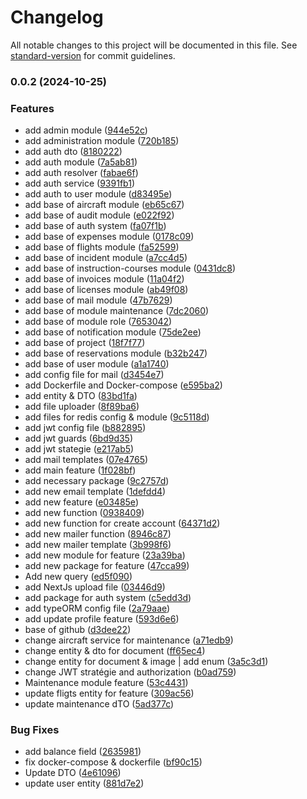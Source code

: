# Changelog

All notable changes to this project will be documented in this file. See [standard-version](https://github.com/conventional-changelog/standard-version) for commit guidelines.

### 0.0.2 (2024-10-25)


### Features

* add admin module ([944e52c](https://github.com/SkyCrew-app/backend/commit/944e52cf38587c9a77aa1a2edc42d59a16e7ffc7))
* add administration module ([720b185](https://github.com/SkyCrew-app/backend/commit/720b1852a3c1bc34400b7c1dd4962f92b2617f9f))
* add auth dto ([8180222](https://github.com/SkyCrew-app/backend/commit/8180222e2f8b8c97d33c700c2643fcc1ab95c10c))
* add auth module ([7a5ab81](https://github.com/SkyCrew-app/backend/commit/7a5ab81d9cfd33625f9f7838e3393a7fb521e8f6))
* add auth resolver ([fabae6f](https://github.com/SkyCrew-app/backend/commit/fabae6f6fa9cd5ac3f9bfc0b4d5dd6460e70a3d5))
* add auth service ([9391fb1](https://github.com/SkyCrew-app/backend/commit/9391fb1f926af79adaa1749e86f9929138d01009))
* add auth to user module ([d83495e](https://github.com/SkyCrew-app/backend/commit/d83495e607fbb7c49bc43a0a67f15a915fc1be61))
* add base of aircraft module ([eb65c67](https://github.com/SkyCrew-app/backend/commit/eb65c67975b2b2058d3d4a4383a89fd8cae4ae17))
* add base of audit module ([e022f92](https://github.com/SkyCrew-app/backend/commit/e022f92c9b4df45229e1a0d12e5caa9c5361bd13))
* add base of auth system ([fa07f1b](https://github.com/SkyCrew-app/backend/commit/fa07f1be80cbc930c97abe92a9802666fe49fefc))
* add base of expenses module ([0178c09](https://github.com/SkyCrew-app/backend/commit/0178c0923c8fcf0526cf5edcdea08149b1790455))
* add base of flights module ([fa52599](https://github.com/SkyCrew-app/backend/commit/fa52599b48f289959b13361a603fa2e3a521e3f6))
* add base of incident module ([a7cc4d5](https://github.com/SkyCrew-app/backend/commit/a7cc4d5ec7f755b2feb8e47c107c639f22270aee))
* add base of instruction-courses module ([0431dc8](https://github.com/SkyCrew-app/backend/commit/0431dc8133a3e7dac4f1d7dfbab0194dc2d4d649))
* add base of invoices module ([11a04f2](https://github.com/SkyCrew-app/backend/commit/11a04f2bfbc8415932a8fc9b5ccd7d7d3e5603dd))
* add base of licenses module ([ab49f08](https://github.com/SkyCrew-app/backend/commit/ab49f08d04467ce432ed19d2e9d04abe7402a66b))
* add base of mail module ([47b7629](https://github.com/SkyCrew-app/backend/commit/47b7629205114043b84315e8aef806994908f810))
* add base of module maintenance ([7dc2060](https://github.com/SkyCrew-app/backend/commit/7dc2060a26c49a6d9f78d0dab89c95b5e867ac41))
* add base of module role ([7653042](https://github.com/SkyCrew-app/backend/commit/76530421fa609fced47adc34af5a4f43d993a85e))
* add base of notification module ([75de2ee](https://github.com/SkyCrew-app/backend/commit/75de2ee42be1e751ed236ccd0133531a6292d8b5))
* add base of project ([18f7f77](https://github.com/SkyCrew-app/backend/commit/18f7f77d4f7d45846422de2acfffb18c3a327d85))
* add base of reservations module ([b32b247](https://github.com/SkyCrew-app/backend/commit/b32b247334ddbfe0d59e2bf301eb3c4fb763e4b4))
* add base of user module ([a1a1740](https://github.com/SkyCrew-app/backend/commit/a1a1740e02e066d4f0968538501624cfb07c1e90))
* add config file for mail ([d3454e7](https://github.com/SkyCrew-app/backend/commit/d3454e77f0fc2f68af11ffe6a1cca25d8cd0a7d5))
* add Dockerfile and Docker-compose ([e595ba2](https://github.com/SkyCrew-app/backend/commit/e595ba28f682a42e32ad05ece3000903551a06d7))
* add entity & DTO ([83bd1fa](https://github.com/SkyCrew-app/backend/commit/83bd1fa82f142669f9a6f11d3c77dba887ebea6c))
* add file uploader ([8f89ba6](https://github.com/SkyCrew-app/backend/commit/8f89ba65ad0f68cf8be9c94e24d00042f7aa8256))
* add files for redis config & module ([9c5118d](https://github.com/SkyCrew-app/backend/commit/9c5118d9c8ea093f51d248c7b299e6cde71730d3))
* add jwt config file ([b882895](https://github.com/SkyCrew-app/backend/commit/b8828957d53a277e3c74971b3fe517dbc3c8fd04))
* add jwt guards ([6bd9d35](https://github.com/SkyCrew-app/backend/commit/6bd9d356e4b29414fa46c9f05a6c568a3f820bc4))
* add jwt stategie ([e217ab5](https://github.com/SkyCrew-app/backend/commit/e217ab55a6bf66b378af641d58752b2c496255de))
* add mail templates ([07e4765](https://github.com/SkyCrew-app/backend/commit/07e47651375ad195d7d45eac2336c43fc42cd791))
* add main feature ([1f028bf](https://github.com/SkyCrew-app/backend/commit/1f028bf629acaad6cf1c0aefcc038f8f7c8ffd70))
* add necessary package ([9c2757d](https://github.com/SkyCrew-app/backend/commit/9c2757daa3cc6761e729f3c8a8d3b1b539674196))
* add new email template ([1defdd4](https://github.com/SkyCrew-app/backend/commit/1defdd4324b6a84a1e15c55e772f5b119c8de7d3))
* add new feature ([e03485e](https://github.com/SkyCrew-app/backend/commit/e03485ee7d3ecb694433375bd202d62663504d1b))
* add new function ([0938409](https://github.com/SkyCrew-app/backend/commit/093840966480c39b11435f43d5edf36c87220b14))
* add new function for create account ([64371d2](https://github.com/SkyCrew-app/backend/commit/64371d2456947d5bd0106731b624e9a2638e0cbd))
* add new mailer function ([8946c87](https://github.com/SkyCrew-app/backend/commit/8946c87278ed10d2437a351dba0db09b31b5a6b0))
* add new mailer template ([3b998f6](https://github.com/SkyCrew-app/backend/commit/3b998f66f1edf695fa87d9ba75b180cb4234690d))
* add new module for feature ([23a39ba](https://github.com/SkyCrew-app/backend/commit/23a39ba3ea384f212e8d65453282a5fff5554256))
* add new package for feature ([47cca99](https://github.com/SkyCrew-app/backend/commit/47cca995f6cfeea8eb473d8abcbfd726b5e0a32c))
* Add new query ([ed5f090](https://github.com/SkyCrew-app/backend/commit/ed5f090e3cd10ce832a92cadb998e8aee13ee98e))
* add NextJs upload file ([03446d9](https://github.com/SkyCrew-app/backend/commit/03446d93394aa7ac9671175bdb25d85b33c8a4b1))
* add package for auth system ([c5edd3d](https://github.com/SkyCrew-app/backend/commit/c5edd3d1658702e994f9c8eaebd6631dc6a1140a))
* add typeORM config file ([2a79aae](https://github.com/SkyCrew-app/backend/commit/2a79aae9b8edca68c5cac0977665d6aacff50a29))
* add update profile feature ([593d6e6](https://github.com/SkyCrew-app/backend/commit/593d6e64b4fe09b50d1e346322360b95d2849d23))
* base of github ([d3dee22](https://github.com/SkyCrew-app/backend/commit/d3dee22c5b42c789ef8096c3417aea4f269c2ac6))
* change aircraft service for maintenance ([a71edb9](https://github.com/SkyCrew-app/backend/commit/a71edb914364e2c92f7748d6c7036c59a808f587))
* change entity & dto for document ([ff65ec4](https://github.com/SkyCrew-app/backend/commit/ff65ec44d4f1906ca731006640f42c8f90fc72cc))
* change entity for document & image | add enum ([3a5c3d1](https://github.com/SkyCrew-app/backend/commit/3a5c3d1c928d3b315a296053cf0546e5eeb9fd17))
* change JWT stratégie and authorization ([b0ad759](https://github.com/SkyCrew-app/backend/commit/b0ad759e8df2fd53ebc017bf8360d14759efcdeb))
* Maintenance module feature ([53c4431](https://github.com/SkyCrew-app/backend/commit/53c44318828fc1dce94a942ec40ac3ae549364d8))
* update fligts entity for feature ([309ac56](https://github.com/SkyCrew-app/backend/commit/309ac56da6e2570ec58497acde3c69b9cad8775e))
* update maintenance dTO ([5ad377c](https://github.com/SkyCrew-app/backend/commit/5ad377cd9b8d35fb3c3a518840526e3c93fcb72e))


### Bug Fixes

* add balance field ([2635981](https://github.com/SkyCrew-app/backend/commit/2635981fefa594ea611f7c74eee7e64af3d0eedb))
* fix docker-compose & dockerfile ([bf90c15](https://github.com/SkyCrew-app/backend/commit/bf90c1581a78276d11240dfbf701e87da7810b33))
* Update DTO ([4e61096](https://github.com/SkyCrew-app/backend/commit/4e6109641b0cb05952e7072734c36bc4d530025e))
* update user entity ([881d7e2](https://github.com/SkyCrew-app/backend/commit/881d7e29077021c59fbe47961d9b6b8af6488729))
